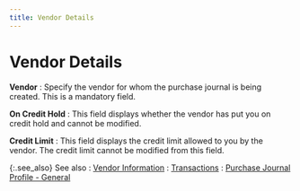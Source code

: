 ```yaml
---
title: Vendor Details
---
```


# Vendor Details


**Vendor**
: Specify the vendor for whom the purchase journal is being created. This is a mandatory field.


**On Credit Hold**
: This field displays whether the vendor has put you on credit hold and cannot be modified.


**Credit Limit**
: This field displays the credit limit allowed to you by the vendor. The credit limit cannot be modified from this field.


{:.see_also}
See also
: [Vendor Information]({{site.acc_baseurl}}/purchasing/manual-purchases/manual-purchase-jrnl-dtls/trans-dtls/vendor_information_manpurjrnl.html)<font color='green'> </font>
: [Transactions]({{site.acc_baseurl}}/misc/transactions_manpurjrnl.html)
: [Purchase Journal Profile - General]({{site.acc_baseurl}}/purchasing/manual-purchases/creating-a-manual-purchase-journal/purchase_journal_profile_general.html)
